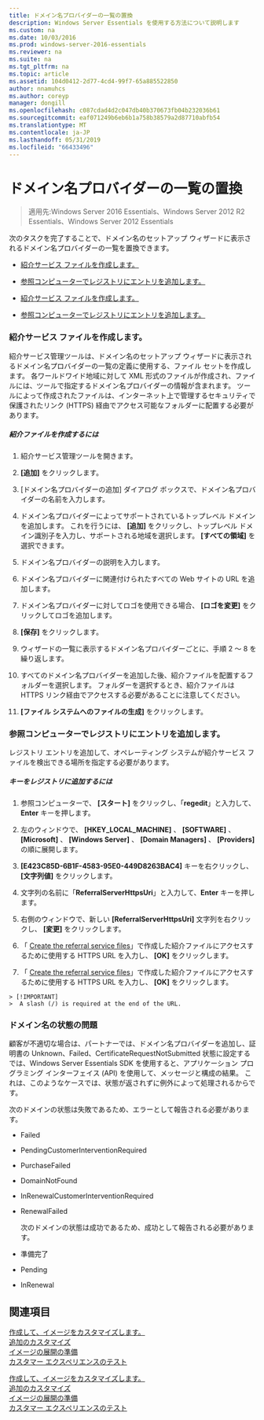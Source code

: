 ```yaml
---
title: ドメイン名プロバイダーの一覧の置換
description: Windows Server Essentials を使用する方法について説明します
ms.custom: na
ms.date: 10/03/2016
ms.prod: windows-server-2016-essentials
ms.reviewer: na
ms.suite: na
ms.tgt_pltfrm: na
ms.topic: article
ms.assetid: 104d0412-2d77-4cd4-99f7-65a885522850
author: nnamuhcs
ms.author: coreyp
manager: dongill
ms.openlocfilehash: c087cdad4d2c047db40b370673fb04b232036b61
ms.sourcegitcommit: eaf071249b6eb6b1a758b38579a2d87710abfb54
ms.translationtype: MT
ms.contentlocale: ja-JP
ms.lasthandoff: 05/31/2019
ms.locfileid: "66433496"
---
```

# <a name="replace-the-list-of-domain-name-providers"></a>ドメイン名プロバイダーの一覧の置換

>適用先:Windows Server 2016 Essentials、Windows Server 2012 R2 Essentials、Windows Server 2012 Essentials

次のタスクを完了することで、ドメイン名のセットアップ ウィザードに表示されるドメイン名プロバイダーの一覧を置換できます。  


-   [紹介サービス ファイルを作成します。](Replace-the-List-of-Domain-Name-Providers.md#BKMK_ReferralFiles)  

-   [参照コンピューターでレジストリにエントリを追加します。](Replace-the-List-of-Domain-Name-Providers.md#BKMK_AddRegistry)  

-   [紹介サービス ファイルを作成します。](../install/Replace-the-List-of-Domain-Name-Providers.md#BKMK_ReferralFiles)  

-   [参照コンピューターでレジストリにエントリを追加します。](../install/Replace-the-List-of-Domain-Name-Providers.md#BKMK_AddRegistry)  


###  <a name="BKMK_ReferralFiles"></a> 紹介サービス ファイルを作成します。  
 紹介サービス管理ツールは、ドメイン名のセットアップ ウィザードに表示されるドメイン名プロバイダーの一覧の定義に使用する、ファイル セットを作成します。 各ワールドワイド地域に対して XML 形式のファイルが作成され、ファイルには、ツールで指定するドメイン名プロバイダーの情報が含まれます。 ツールによって作成されたファイルは、インターネット上で管理するセキュリティで保護されたリンク (HTTPS) 経由でアクセス可能なフォルダーに配置する必要があります。  

##### <a name="to-create-the-referral-files"></a>紹介ファイルを作成するには  

1.  紹介サービス管理ツールを開きます。  

2.  **[追加]** をクリックします。  

3.  [ドメイン名プロバイダーの追加] ダイアログ ボックスで、ドメイン名プロバイダーの名前を入力します。  

4.  ドメイン名プロバイダーによってサポートされているトップレベル ドメインを追加します。 これを行うには、 **[追加]** をクリックし、トップレベル ドメイン識別子を入力し、サポートされる地域を選択します。 **[すべての領域]** を選択できます。  

5.  ドメイン名プロバイダーの説明を入力します。  

6.  ドメイン名プロバイダーに関連付けられたすべての Web サイトの URL を追加します。  

7.  ドメイン名プロバイダーに対してロゴを使用できる場合、 **[ロゴを変更]** をクリックしてロゴを追加します。  

8.  **[保存]** をクリックします。  

9. ウィザードの一覧に表示するドメイン名プロバイダーごとに、手順 2 ～ 8 を繰り返します。  

10. すべてのドメイン名プロバイダーを追加した後、紹介ファイルを配置するフォルダーを選択します。 フォルダーを選択するとき、紹介ファイルは HTTPS リンク経由でアクセスする必要があることに注意してください。  

11. **[ファイル システムへのファイルの生成]** をクリックします。  

###  <a name="BKMK_AddRegistry"></a> 参照コンピューターでレジストリにエントリを追加します。  
 レジストリ エントリを追加して、オペレーティング システムが紹介サービス ファイルを検出できる場所を指定する必要があります。  

##### <a name="to-add-a-key-to-the-registry"></a>キーをレジストリに追加するには  

1.  参照コンピューターで、 **[スタート]** をクリックし、「**regedit**」と入力して、**Enter** キーを押します。  

2.  左のウィンドウで、 **[HKEY_LOCAL_MACHINE]** 、 **[SOFTWARE]** 、 **[Microsoft]** 、 **[Windows Server]** 、 **[Domain Managers]** 、 **[Providers]** の順に展開します。  

3.  **[E423C85D-6B1F-4583-95E0-449D8263BAC4]** キーを右クリックし、 **[文字列値]** をクリックします。  

4.  文字列の名前に「**ReferralServerHttpsUri**」と入力して、**Enter** キーを押します。  

5.  右側のウィンドウで、新しい **[ReferralServerHttpsUri]** 文字列を右クリックし、 **[変更]** をクリックします。  


6.  「 [Create the referral service files](Replace-the-List-of-Domain-Name-Providers.md#BKMK_ReferralFiles)」で作成した紹介ファイルにアクセスするために使用する HTTPS URL を入力し、 **[OK]** をクリックします。  

6.  「 [Create the referral service files](../install/Replace-the-List-of-Domain-Name-Providers.md#BKMK_ReferralFiles)」で作成した紹介ファイルにアクセスするために使用する HTTPS URL を入力し、 **[OK]** をクリックします。  


~~~
> [!IMPORTANT]
>  A slash (/) is required at the end of the URL.  
~~~

###  <a name="BKMK_ReplaceDomainNameProviders"></a> ドメイン名の状態の問題  
 顧客が不適切な場合は、パートナーでは、ドメイン名プロバイダーを追加し、証明書の Unknown、Failed、CertificateRequestNotSubmitted 状態に設定するでは、Windows Server Essentials SDK を使用すると、アプリケーション プログラミング インターフェイス (API) を使用して、メッセージと構成の結果。 これは、このようなケースでは、状態が返されずに例外によって処理されるからです。  

 次のドメインの状態は失敗であるため、エラーとして報告される必要があります。  

- Failed  

- PendingCustomerInterventionRequired  

- PurchaseFailed  

- DomainNotFound  

- InRenewalCustomerInterventionRequired  

- RenewalFailed  

  次のドメインの状態は成功であるため、成功として報告される必要があります。  

- 準備完了  

- Pending  

- InRenewal  

## <a name="see-also"></a>関連項目  

 [作成して、イメージをカスタマイズします。](Creating-and-Customizing-the-Image.md)   
 [追加のカスタマイズ](Additional-Customizations.md)   
 [イメージの展開の準備](Preparing-the-Image-for-Deployment.md)   
 [カスタマー エクスペリエンスのテスト](Testing-the-Customer-Experience.md)

 [作成して、イメージをカスタマイズします。](../install/Creating-and-Customizing-the-Image.md)   
 [追加のカスタマイズ](../install/Additional-Customizations.md)   
 [イメージの展開の準備](../install/Preparing-the-Image-for-Deployment.md)   
 [カスタマー エクスペリエンスのテスト](../install/Testing-the-Customer-Experience.md)


